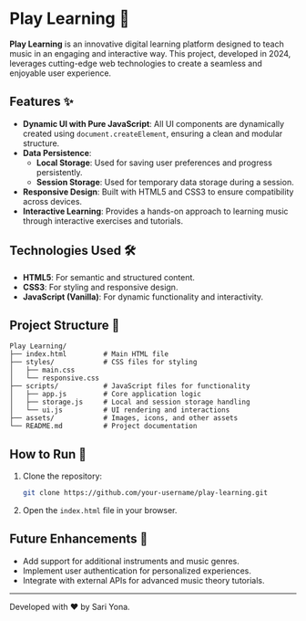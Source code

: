 # Play Learning 🎵

**Play Learning** is an innovative digital learning platform designed to teach music in an engaging and interactive way. This project, developed in 2024, leverages cutting-edge web technologies to create a seamless and enjoyable user experience.

## Features ✨

- **Dynamic UI with Pure JavaScript**: All UI components are dynamically created using `document.createElement`, ensuring a clean and modular structure.
- **Data Persistence**: 
  - **Local Storage**: Used for saving user preferences and progress persistently.
  - **Session Storage**: Used for temporary data storage during a session.
- **Responsive Design**: Built with HTML5 and CSS3 to ensure compatibility across devices.
- **Interactive Learning**: Provides a hands-on approach to learning music through interactive exercises and tutorials.

## Technologies Used 🛠️

- **HTML5**: For semantic and structured content.
- **CSS3**: For styling and responsive design.
- **JavaScript (Vanilla)**: For dynamic functionality and interactivity.

## Project Structure 📂

```
Play Learning/
├── index.html         # Main HTML file
├── styles/            # CSS files for styling
│   ├── main.css
│   └── responsive.css
├── scripts/           # JavaScript files for functionality
│   ├── app.js         # Core application logic
│   ├── storage.js     # Local and session storage handling
│   └── ui.js          # UI rendering and interactions
├── assets/            # Images, icons, and other assets
└── README.md          # Project documentation
```

## How to Run 🚀

1. Clone the repository:
   ```bash
   git clone https://github.com/your-username/play-learning.git
   ```
2. Open the `index.html` file in your browser.

## Future Enhancements 🌟

- Add support for additional instruments and music genres.
- Implement user authentication for personalized experiences.
- Integrate with external APIs for advanced music theory tutorials.

---

Developed with ❤️ by Sari Yona.
